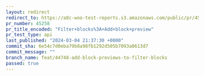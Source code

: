 ```yaml
---
layout: redirect
redirect_to: https://a8c-woo-test-reports.s3.amazonaws.com/public/pr/45258/api/index.html
pr_number: 45258
pr_title_encoded: "Filter+blocks%3A+Add+block+preview"
pr_test_type: api
last_published: "2024-03-04 21:37:30 +0000"
commit_sha: 6e54c7d0eba79b8a98fb1292d505b7093a0613d7
commit_message: ""
branch_name: feat/44748-add-block-previews-to-filter-blocks
passed: true
---
```

